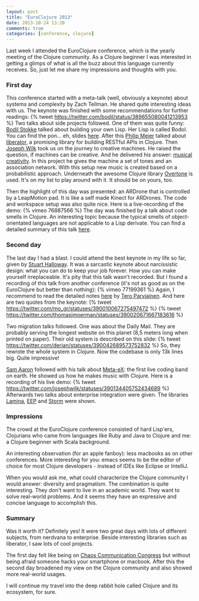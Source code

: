 ```yaml
---
layout: post
title: "EuroClojure 2013"
date: 2013-10-24 13:20
comments: true
categories: [conference, clojure]
---
```


Last week I attended the EuroClojure conference, which is the yearly meeting of the Clojure community. As a Clojure beginner I was interested in getting a glimps of what is all the buzz about this language currently receives. So, just let me share my impressions and thoughts with you.<!-- more -->

### First day

This conference started with a meta-talk (well, obviously a keynote) about systems and complexity by Zach Tellman. He shared quite interesting ideas with us. The keynote was finished with some recommendations for further readings:
{% tweet https://twitter.com/bodil/status/389655080041213953 %}
Two talks about side projects followed. One of them was quite funny: [Bodil Stokke](https://twitter.com/bodil) talked about building your own Lisp. Her Lisp is called Bodol. You can find the pon… eh, slides [here](http://bodil.org/building-lisp). After this [Philip Meier](https://twitter.com/ordnungswprog) talked about [liberator](http://clojure-liberator.github.io/liberator/), a promising library for building RESTful APIs in Clojure. Then [Joseph Wilk](https://twitter.com/josephwilk) took us on the journey to creative machines. He raised the question, if machines can be creative. And he delivered his answer: [musical creativity](https://github.com/josephwilk/musical-creativity). In this project he gives the machine a set of tones and an association network. With this setup new music is created based on a probabilistic approach. Underneath the awesome Clojure library [Overtone](https://github.com/overtone/overtone/) is used. It's on my list to play around with it. It should be on yours, too.

Then the highlight of this day was presented: an ARDrone that is controlled by a LeapMotion pad. It is like a self made Kinect for ARDrones. The code and workspace setup was also quite nice. Here is a live-recording of the demo:
{% vimeo 76887566 %}
The day was finished by a talk about code smells in Clojure. An interesting topic because the typical smells of object-orientated languages are not applicable to a Lisp derivate. You can find a detailed summary of this talk [here](http://teropa.info/blog/2013/10/14/euroclojure-2013-common-clojure-smells.html).

### Second day

The last day I had a blast. I could attend the best keynote in my life so far, given by [Stuart Halloway](https://twitter.com/stuarthalloway). It was a sarcastic keynote about narcissistic design: what you can do to keep your job forever. How you can make yourself irreplaceable. It's pity that this talk wasn't recorded. But I found a recording of this talk from another conference (it's not as good as on the EuroClojure but better than nothing):
{% vimeo 77199361 %}
Again, I recommend to read the detailed notes [here](http://teropa.info/blog/2013/10/15/euroclojure-2013-narcissistic-design.html) by [Tero Parviainen](https://twitter.com/teropa). And here are two quotes from the keynote:
{% tweet https://twitter.com/mo_gr/statuses/390010067275497472 %}
{% tweet https://twitter.com/thomasjmoerman/statuses/390020671667183616 %}

Two migration talks followed. One was about the Daily Mail. They are probably serving the longest website on this planet (8,5 meters long when printed on paper). Their old system is described on this slide:
{% tweet https://twitter.com/derjan/statuses/390042689573752832 %}
So, they rewrote the whole system in Clojure. Now the codebase is only 13k lines big. Quite impressive!

[Sam Aaron](https://twitter.com/samaaron) followed with his talk about [Meta-eX](https://twitter.com/meta_ex): the first live coding band on earth. He showed us how he makes music with Clojure. Here is a recording of his live demo:
{% tweet https://twitter.com/josephwilk/statuses/390134405752434689 %}
Afterwards two talks about enterprise integration were given. The libraries [Lamina](https://github.com/ztellman/lamina), [EEP](https://github.com/clojurewerkz/eep) and [Storm](http://storm-project.net) were shown.

### Impressions

The crowd at the EuroClojure conference consisted of hard Lisp'ers, Clojurians who came from languages like Ruby and Java to Clojure and me: a Clojure beginner with Scala background.

An interesting observation (for an apple fanboy): less macbooks as on other conferences. More interesting for you: emacs seems to be the editor of choice for most Clojure developers - instead of IDEs like Eclipse or IntelliJ.

When you would ask me, what could characterize the Clojure community I would answer: diversity and pragmatism. The combination is quite interesting. They don't want to live in an academic world. They want to solve real-world problems. And it seems they have an  expressive and concise language to accomplish this.

### Summary

Was it worth it? Definitely yes! It were two great days with lots of different subjects, from nerdvana to enterprise. Beside interesting libraries such as liberator, I saw lots of cool projects.

The first day felt like being on [Chaos Communication Congress](http://en.wikipedia.org/wiki/Chaos_Communication_Congress) but without being afraid someone hacks your smartphone or macbook. After this the second day broadened my view on the Clojure community and also showed more real-world usages.

I will continue my travel into the deep rabbit hole called Clojure and its ecosystem, for sure.